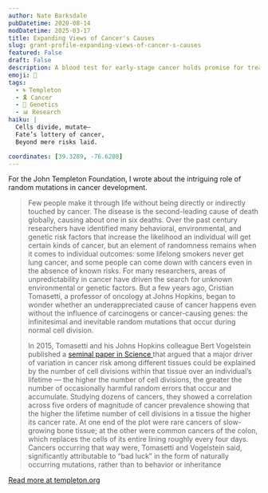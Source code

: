 ```yaml
---
author: Nate Barksdale
pubDatetime: 2020-08-14
modDatetime: 2025-03-17
title: Expanding Views of Cancer's Causes
slug: grant-profile-expanding-views-of-cancer-s-causes
featured: False
draft: False
description: A blood test for early-stage cancer holds promise for treating the many cancers caused by the accumulated “bad luck” of multicellular living
emoji: 🔬
tags:
  - 🌀 Templeton
  - 🎗️ Cancer
  - 🧬 Genetics
  - 📊 Research
haiku: |
  Cells divide, mutate—  
  Fate’s lottery of cancer,  
  Beyond mere risks laid.

coordinates: [39.3289, -76.6208]
---
```


For the John Templeton Foundation, I wrote about the intriguing role of random mutations in cancer development.

> Few people make it through life without being directly or indirectly touched by cancer. The disease is the second-leading cause of death globally, causing about one in six deaths. Over the past century researchers have identified many behavioral, environmental, and genetic risk factors that increase the likelihood an individual will get certain kinds of cancer, but an element of randomness remains when it comes to individual outcomes: some lifelong smokers never get lung cancer, and some people can come down with cancers even in the absence of known risks. For many researchers, areas of unpredictability in cancer have driven the search for unknown environmental or genetic factors. But a few years ago, Cristian Tomasetti, a professor of oncology at Johns Hopkins, began to wonder whether an underappreciated cause of cancer happens even without the influence of carcinogens or cancer-causing genes: the infinitesimal and inevitable random mutations that occur during normal cell division.
>
> In 2015, Tomasetti and his Johns Hopkins colleague Bert Vogelstein published a [seminal paper in Science ](https://science.sciencemag.org/content/347/6217/78)that argued that a major driver of variation in cancer risk among different tissues could be explained by the number of cell divisions within that tissue over an individual’s lifetime — the higher the number of cell divisions, the greater the number of occasionally harmful random errors that occur and accumulate. Studying dozens of cancers, they showed a correlation across five orders of magnitude of cancer prevalence showing that the higher the lifetime number of cell divisions in a tissue the higher its cancer rate. At one end of the plot were rare cancers of slow-growing bone tissue; at the other were common cancers of the colon, which replaces the cells of its entire lining roughly every four days. Cancers occurring that way were, Tomasetti and Vogelstein said, significantly attributable to “bad luck” in the form of naturally occurring mutations, rather than to behavior or inheritance

[Read more at templeton.org](https://www.templeton.org/grant/novel-paradigm-in-cancer-etiology-its-relationship-with-aging-and-novel-methods-for-cancer-early-detection)
